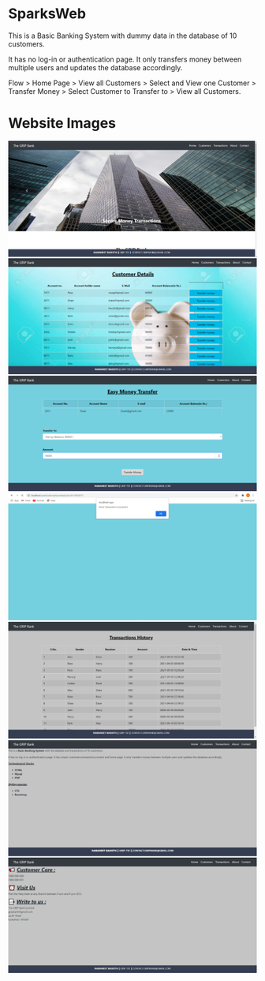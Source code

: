 # SparksWeb

This is a Basic Banking System with dummy data in the database of 10 customers.

It has no log-in or authentication page. It only transfers money between multiple users and updates the database accordingly. 

Flow > Home Page > View all Customers > Select and View one Customer > Transfer Money > Select Customer to Transfer to > View all Customers.


    

# Website Images

![](Scrn/Screenshot%20(9).png)
![](Scrn/Screenshot%20(10).png)
![](Scrn/Screenshot%20(11).png)
![](Scrn/Screenshot%20(12).png)
![](Scrn/Screenshot%20(13).png)
![](Scrn/Screenshot%20(14).png)
![](Scrn/Screenshot%20(15).png)
